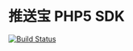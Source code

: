 # 推送宝 PHP5 SDK

[![Build Status](https://travis-ci.org/tuisongbao/php5-sdk.png?branch=master)](https://travis-ci.org/tuisongbao/php5-sdk)